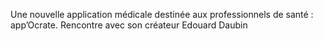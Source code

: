 Une nouvelle application médicale destinée aux professionnels de santé  : app’Ocrate. Rencontre avec son créateur Edouard Daubin
